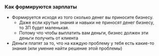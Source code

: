 ### Как формируются зарплаты
  - Формируется исходя из того сколько денег вы приносите бизнесу. 
    - Даже если крутые знания и навыки не приносят денег бизнесу, то ЗП будет маленькая.
    - Потому что чтобы выплатить вам деньги, бизнес должен эти деньги получить от клиента
  - Деньги платят за то, что на каждую проблему у тебя есть какие-то знания (или умение найти решение этой проблемы)
